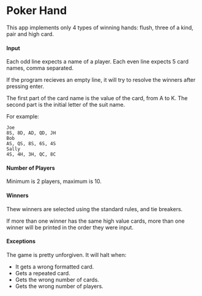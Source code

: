 # Poker Hand
This app implements only 4 types of winning hands: flush, three of a kind, pair and high card.

#### Input
Each odd line expects a name of a player. Each even line expects 5 card names, comma separated.

If the program recieves an empty line, it will try to resolve the winners after pressing enter.

The first part of the card name is the value of the card, from A to K. The second part is the initial letter of the suit name.

For example:

```
Joe
8S, 8D, AD, QD, JH 
Bob
AS, QS, 8S, 6S, 4S 
Sally
4S, 4H, 3H, QC, 8C
```

#### Number of Players
Minimum is 2 players, maximum is 10.

#### Winners
Thew winners are selected using the standard rules, and tie breakers. 

If more than one winner has the same high value cards, more than one winner will be printed in the order they were input.

#### Exceptions

The game is pretty unforgiven. It will halt when:

- It gets a wrong formatted card.
- Gets a repeated card. 
- Gets the wrong number of cards.
- Gets the wrong number of players.
